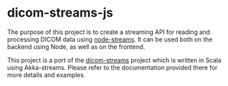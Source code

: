 # dicom-streams-js

The purpose of this project is to create a streaming API for reading and processing DICOM data using [node-streams](https://nodejs.org/api/stream.html). It can be used both on the backend using Node, as well as on the frontend.

This project is a port of the [dicom-streams](https://github.com/exini/dicom-streams) project which is written in Scala using Akka-streams. Please refer to the documentation provided there for more details and examples.
